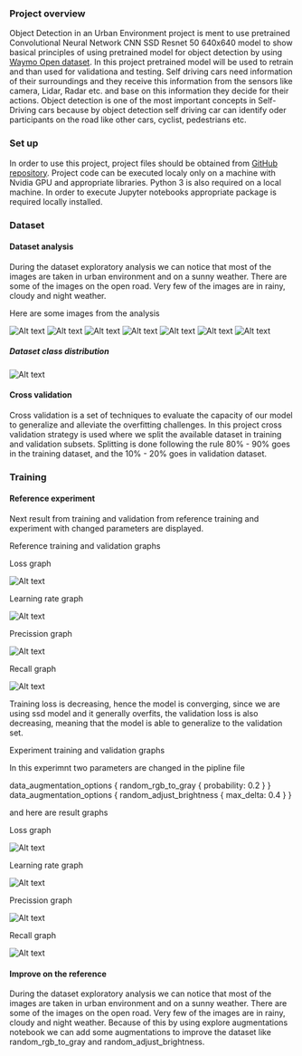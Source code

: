 ### Project overview
Object Detection in an Urban Environment project is ment to use pretrained Convolutional Neural Network CNN SSD Resnet 50 640x640 model to show basical principles of using pretrained model for object detection by using [Waymo Open dataset](https://waymo.com/open/). In this project pretrained model will be used to retrain and than used for validationa and testing.
Self driving cars need information of their surroundings and they receive this information from the sensors like camera, Lidar, Radar etc. and base on this information they decide for their actions. Object detection is one of the most important concepts in Self-Driving cars because by object detection self driving car can identify oder participants on the road like other cars, cyclist, pedestrians etc.

### Set up
In order to use this project, project files should be obtained from [GitHub repository](https://github.com/atanasko/Object-Detection-in-an-Urban-Environment.git).
Project code can be executed localy only on a machine with Nvidia GPU and appropriate libraries. Python 3 is also required on a local machine. In order to execute Jupyter notebooks appropriate package is required locally installed.

### Dataset
#### Dataset analysis

During the dataset exploratory analysis we can notice that most of the images are taken in urban environment and on a sunny weather. There are some of the images on the open road. Very few of the images are in rainy, cloudy and night weather.

Here are some images from the analysis

![Alt text](results/exploratory_data_analysis/frame1.png "result 1")
![Alt text](results/exploratory_data_analysis/frame2.png "result 2")
![Alt text](results/exploratory_data_analysis/frame3.png "result 3")
![Alt text](results/exploratory_data_analysis/frame4.png "result 4")
![Alt text](results/exploratory_data_analysis/frame5.png "result 5")
![Alt text](results/exploratory_data_analysis/frame6.png "result 6")
![Alt text](results/exploratory_data_analysis/frame7.png "result 7")


##### Dataset class distribution

![Alt text](results/exploratory_data_analysis/distribution_graph.png "Class distribution graph")

#### Cross validation

Cross validation is a set of techniques to evaluate the capacity of our model to generalize and alleviate the overfitting challenges. In this project cross validation strategy is used where we split the available dataset in training and validation subsets. Splitting is done following the rule 80% - 90% goes in the training dataset, and the 10% - 20% goes in validation dataset.

### Training
#### Reference experiment


Next result from training and validation from reference training and experiment with changed parameters are displayed.

Reference training and validation graphs

Loss graph

![Alt text](results/experiments/reference/loss.png "Loss graph")

Learning rate graph

![Alt text](results/experiments/reference/learning_rate.png "Learning rate graph")

Precission graph

![Alt text](results/experiments/reference/precission.png "Precission graph")

Recall graph

![Alt text](results/experiments/reference/recall.png "Recall graph")


Training loss is decreasing, hence the model is converging, since we are using ssd model and it generally overfits, the validation loss is also decreasing, meaning that the model is able to generalize to the validation set.


Experiment training and validation graphs

In this experimnt two parameters are changed in the pipline file

 data_augmentation_options {
    random_rgb_to_gray {
      probability: 0.2
    }
  }
  data_augmentation_options {
    random_adjust_brightness {
      max_delta: 0.4
    }
  }

and here are result graphs

Loss graph

![Alt text](results/experiments/experiment0/loss.png "Loss graph")

Learning rate graph

![Alt text](results/experiments/experiment0/learning_rate.png "Learning rate graph")

Precission graph

![Alt text](results/experiments/experiment0/precission.png "Precission graph")

Recall graph

![Alt text](results/experiments/experiment0/recall.png "Recall graph")


#### Improve on the reference

During the dataset exploratory analysis we can notice that most of the images are taken in urban environment and on a sunny weather. There are some of the images on the open road. Very few of the images are in rainy, cloudy and night weather. Because of this by using explore augmentations notebook we can add some augmentations to improve the dataset like random_rgb_to_gray and random_adjust_brightness.
